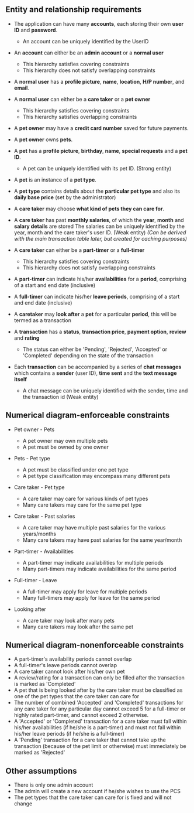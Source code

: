## Entity and relationship requirements

* The application can have many **accounts**, each storing their own **user ID** and **password**.
	* An account can be uniquely identified by the UserID

* An **account** can either be an **admin account** or a **normal user**
	* This hierarchy satisfies covering constraints
	* This hierarchy does not satisfy overlapping constraints
		
* A **normal user** has a **profile picture**, **name**, **location**, **H/P number**, and **email**.

* A **normal user** can either be a **care taker** or a **pet owner**
	* This hierarchy satisfies covering constraints
	* This hierarchy satisfies overlapping constraints

* A **pet owner** may have a **credit card number** saved for future payments.

* A **pet owner** owns **pets**.

* A **pet** has a **profile picture**, **birthday**, **name**, **special requests** and a **pet ID**.
	* A pet can be uniquely identified with its pet ID. (Strong entity)
	
* A **pet** is an instance of a **pet type**.

* A **pet type** contains details about the **particular pet type** and also its **daily base price** (set by the administrator)

* A **care taker** may choose **what kind of pets they can care for**.

* A **care taker** has past **monthly salaries**, of which the **year**, **month** and **salary details** are stored
	The salaries can be uniquely identified by the year, month and the care taker's user ID. (Weak entity)
	_(Can be derived with the main transaction table later, but created for caching purposes)_
	
* A **care taker** can either be a **part-timer** or a **full-timer**
	* This hierarchy satisfies covering constraints
	* This hierarchy does not satisfy overlapping constraints
	
* A **part-timer** can indicate his/her **availabilities** for a **period**, comprising of a start and end date (inclusive)

* A **full-timer** can indicate his/her **leave periods**, comprising of a start and end date (inclusive)

* A **caretaker** may **look after** a **pet** for a particular **period**, this will be termed as a transaction

* A **transaction** has a **status**, **transaction price**, **payment option**, **review** and **rating**
	* The status can either be 'Pending', 'Rejected', 'Accepted' or 'Completed' depending on the state of the transaction

* Each **transaction** can be accompanied by a series of **chat messages** which contains a **sender** (user ID), **time sent** and the **text message itself**
	* A chat message can be uniquely identified with the sender, time and the transaction id (Weak entity)
	
## Numerical diagram-enforceable constraints

* Pet owner - Pets	
	* A pet owner may own multiple pets
	* A pet must be owned by one owner

* Pets - Pet type
	* A pet must be classified under one pet type
	* A pet type classification may encompass many different pets

* Care taker - Pet type
	* A care taker may care for various kinds of pet types
	* Many care takers may care for the same pet type

* Care taker - Past salaries
	* A care taker may have multiple past salaries for the various years/months
	* Many care takers may have past salaries for the same year/month

* Part-timer - Availabilities
	* A part-timer may indicate availabilities for multiple periods
	* Many part-timers may indicate availabilities for the same period

* Full-timer - Leave
	* A full-timer may apply for leave for multiple periods
	* Many full-timers may apply for leave for the same period

* Looking after
	* A care taker may look after many pets
	* Many care takers may look after the same pet

## Numerical diagram-nonenforceable constraints

* A part-timer's availability periods cannot overlap
* A full-timer's leave periods cannot overlap
* A care taker cannot look after his/her own pet
* A review/rating for a transaction can only be filled after the transaction is marked as 'Completed'
* A pet that is being looked after by the care taker must be classified as one of the pet types that the care taker can care for
* The number of combined 'Accepted' and 'Completed' transactions for any care taker for any particular day cannot exceed 5 for a full-timer or highly rated part-timer, and cannot exceed 2 otherwise.
* A 'Accepted' or 'Completed' transaction for a care taker must fall within his/her availabilities (if he/she is a part-timer) and must not fall within his/her leave periods (if he/she is a full-timer)
* A 'Pending' transaction for a care taker that cannot take up the transaction (because of the pet limit or otherwise) must immediately be marked as 'Rejected'

## Other assumptions
* There is only one admin account
* The admin will create a new account if he/she wishes to use the PCS
* The pet types that the care taker can care for is fixed and will not change